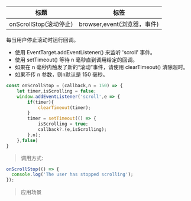 |  标题   | 标签  |
|  ----  | ----  |
| onScrollStop(滚动停止) | browser,event(浏览器，事件) |

每当用户停止滚动时运行回调。

* 使用 EventTarget.addEventListener() 来监听 'scroll' 事件。
* 使用 setTimeout() 等待 n 毫秒直到调用给定的回调。
* 如果在 n 毫秒内触发了新的“滚动”事件，请使用 clearTimeout() 清除超时。
* 如果不传 n 参数，则n默认是 150 毫秒。

```js
const onScrollStop = (callback,n = 150) => {
    let timer,isScrolling = false;
    window.addEventListener('scroll',e => {
        if(timer){
            clearTimeout(timer);
        }
        timer = setTimeout(() => {
            isScrolling = true;
            callback?.(e,isScrolling);
        },n);
    },false)
}
```

> 调用方式:

```js
onScrollStop(() => {
  console.log('The user has stopped scrolling');
});
```

> 应用场景